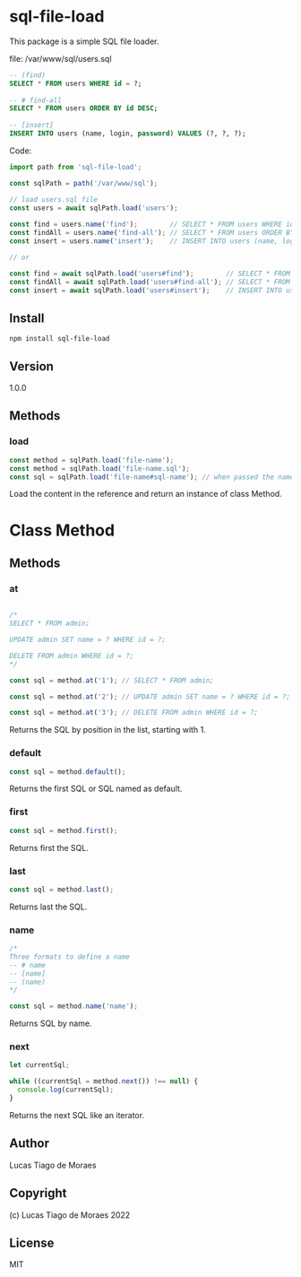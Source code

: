 # sql-file-load

This package is a simple SQL file loader.

file: /var/www/sql/users.sql

```sql
-- (find)
SELECT * FROM users WHERE id = ?;
 
-- # find-all
SELECT * FROM users ORDER BY id DESC;
 
-- [insert]
INSERT INTO users (name, login, password) VALUES (?, ?, ?);
```

Code:

```ts
import path from 'sql-file-load';

const sqlPath = path('/var/www/sql');

// load users.sql file
const users = await sqlPath.load('users');
  
const find = users.name('find');        // SELECT * FROM users WHERE id = ?;
const findAll = users.name('find-all'); // SELECT * FROM users ORDER BY id DESC;
const insert = users.name('insert');    // INSERT INTO users (name, login, password) VALUES (?, ?, ?);

// or

const find = await sqlPath.load('users#find');        // SELECT * FROM users WHERE id = ?; 
const findAll = await sqlPath.load('users#find-all'); // SELECT * FROM users ORDER BY id DESC;
const insert = await sqlPath.load('users#insert');    // INSERT INTO users (name, login, password) VALUES (?, ?, ?);
```

## Install

```
npm install sql-file-load
```

## Version

1.0.0

## Methods

### load

```ts
const method = sqlPath.load('file-name'); 
const method = sqlPath.load('file-name.sql');
const sql = sqlPath.load('file-name#sql-name'); // when passed the name returns the SQL
```

Load the content in the reference and return an instance of class Method.

# Class Method

## Methods

### at

```ts

/*
SELECT * FROM admin;

UPDATE admin SET name = ? WHERE id = ?;

DELETE FROM admin WHERE id = ?;
*/

const sql = method.at('1'); // SELECT * FROM admin;

const sql = method.at('2'); // UPDATE admin SET name = ? WHERE id = ?;

const sql = method.at('3'); // DELETE FROM admin WHERE id = ?;
```

Returns the SQL by position in the list, starting with 1.

### default

```ts
const sql = method.default();
```

Returns the first SQL or SQL named as default.

### first

```ts
const sql = method.first();
```

Returns first the SQL.

### last

```ts
const sql = method.last();
```

Returns last the SQL.

### name

```ts
/*
Three formats to define a name
-- # name
-- [name]
-- (name)
*/

const sql = method.name('name');
```

Returns SQL by name.

### next

```ts
let currentSql;

while ((currentSql = method.next()) !== null) {
  console.log(currentSql);
}
```

Returns the next SQL like an iterator.

## Author

Lucas Tiago de Moraes

## Copyright

(c) Lucas Tiago de Moraes 2022

## License

MIT